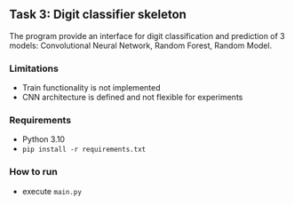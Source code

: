 ## Task 3: Digit classifier skeleton
The program provide an interface for digit classification and prediction of 3 models: Convolutional Neural Network, Random Forest, Random Model.


### Limitations
* Train functionality is not implemented
* CNN architecture is defined and not flexible for experiments


### Requirements
* Python 3.10
* `pip install -r requirements.txt`


### How to run
* execute `main.py`
